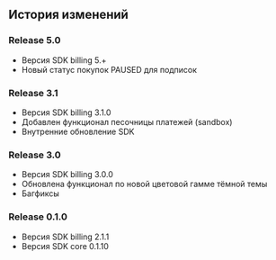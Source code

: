 ## История изменений

### Release 5.0
- Версия SDK billing 5.+
- Новый статус покупок PAUSED для подписок

### Release 3.1
- Версия SDK billing 3.1.0
- Добавлен функционал песочницы платежей (sandbox) 
- Внутренние обновление SDK

### Release 3.0
- Версия SDK billing 3.0.0
- Обновлена функционал по новой цветовой гамме тёмной темы
- Багфиксы

### Release 0.1.0
- Версия SDK billing 2.1.1
- Версия SDK core 0.1.10
